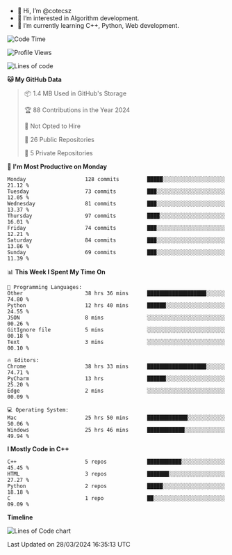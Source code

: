 - 👋 Hi, I’m @cotecsz
- 👀 I’m interested in Algorithm development.
- 🌱 I’m currently learning C++, Python, Web development.

<!---
cotecsz/cotecsz is a ✨ special ✨ repository because its `README.md` (this file) appears on your GitHub profile.
You can click the Preview link to take a look at your changes.
--->

<!--START_SECTION:waka-->
![Code Time](http://img.shields.io/badge/Code%20Time-746%20hrs%2041%20mins-blue)

![Profile Views](http://img.shields.io/badge/Profile%20Views-0-blue)

![Lines of code](https://img.shields.io/badge/From%20Hello%20World%20I%27ve%20Written-1.2%20million%20lines%20of%20code-blue)

**🐱 My GitHub Data** 

> 📦 1.4 MB Used in GitHub's Storage 
 > 
> 🏆 88 Contributions in the Year 2024
 > 
> 🚫 Not Opted to Hire
 > 
> 📜 26 Public Repositories 
 > 
> 🔑 5 Private Repositories 
 > 
📅 **I'm Most Productive on Monday** 

```text
Monday                   128 commits         █████░░░░░░░░░░░░░░░░░░░░   21.12 % 
Tuesday                  73 commits          ███░░░░░░░░░░░░░░░░░░░░░░   12.05 % 
Wednesday                81 commits          ███░░░░░░░░░░░░░░░░░░░░░░   13.37 % 
Thursday                 97 commits          ████░░░░░░░░░░░░░░░░░░░░░   16.01 % 
Friday                   74 commits          ███░░░░░░░░░░░░░░░░░░░░░░   12.21 % 
Saturday                 84 commits          ███░░░░░░░░░░░░░░░░░░░░░░   13.86 % 
Sunday                   69 commits          ███░░░░░░░░░░░░░░░░░░░░░░   11.39 % 
```


📊 **This Week I Spent My Time On** 

```text
💬 Programming Languages: 
Other                    38 hrs 36 mins      ███████████████████░░░░░░   74.80 % 
Python                   12 hrs 40 mins      ██████░░░░░░░░░░░░░░░░░░░   24.55 % 
JSON                     8 mins              ░░░░░░░░░░░░░░░░░░░░░░░░░   00.26 % 
GitIgnore file           5 mins              ░░░░░░░░░░░░░░░░░░░░░░░░░   00.18 % 
Text                     3 mins              ░░░░░░░░░░░░░░░░░░░░░░░░░   00.10 % 

🔥 Editors: 
Chrome                   38 hrs 33 mins      ███████████████████░░░░░░   74.71 % 
PyCharm                  13 hrs              ██████░░░░░░░░░░░░░░░░░░░   25.20 % 
Edge                     2 mins              ░░░░░░░░░░░░░░░░░░░░░░░░░   00.09 % 

💻 Operating System: 
Mac                      25 hrs 50 mins      █████████████░░░░░░░░░░░░   50.06 % 
Windows                  25 hrs 46 mins      ████████████░░░░░░░░░░░░░   49.94 % 
```

**I Mostly Code in C++** 

```text
C++                      5 repos             ███████████░░░░░░░░░░░░░░   45.45 % 
HTML                     3 repos             ███████░░░░░░░░░░░░░░░░░░   27.27 % 
Python                   2 repos             █████░░░░░░░░░░░░░░░░░░░░   18.18 % 
C                        1 repo              ██░░░░░░░░░░░░░░░░░░░░░░░   09.09 % 
```



**Timeline**

![Lines of Code chart](https://raw.githubusercontent.com/cotecsz/cotecsz/master/assets/bar_graph.png)


 Last Updated on 28/03/2024 16:35:13 UTC
<!--END_SECTION:waka-->
